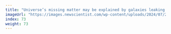 ```yaml
---
title: "Universe’s missing matter may be explained by galaxies leaking gas"
imageUrl: "https://images.newscientist.com/wp-content/uploads/2024/07/23095940/SEI_213825644.jpg?width=788"
index: 73
weight: 73
---
```

